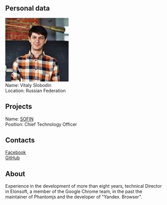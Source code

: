 ## Personal data
![vitaly slobodin photo](photo/vitaly_slobodin.jpg)  
Name:   Vitaly Slobodin  
Location: Russian Federation  
## Projects 
Name: [SOFIN](../projects/sofin.md)  
Position: Chief Technology Officer   
## Contacts  
[Facebook](https://www.facebook.com/Vitallium)  
[GitHub](https://github.com/vitallium)
## About
Experience in the development of more than eight years, technical Director in Elonsoft, a member of the Google Chrome team, in the past the maintainer of Phantomjs and the developer of "Yandex. Browser".
